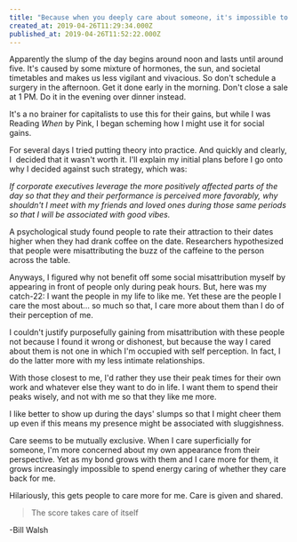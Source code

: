 ```yaml
---
title: "Because when you deeply care about someone, it's impossible to worry about what they think of you. "
created_at: 2019-04-26T11:29:34.000Z
published_at: 2019-04-26T11:52:22.000Z
---
```

Apparently the slump of the day begins around noon and lasts until around five. It's caused by some mixture of hormones, the sun, and societal timetables and makes us less vigilant and vivacious. So don't schedule a surgery in the afternoon. Get it done early in the morning. Don't close a sale at 1 PM. Do it in the evening over dinner instead.

It's a no brainer for capitalists to use this for their gains, but while I was Reading _When_ by Pink, I began scheming how I might use it for social gains. 

For several days I tried putting theory into practice. And quickly and clearly, I  decided that it wasn't worth it. I'll explain my initial plans before I go onto why I decided against such strategy, which was:

_If corporate executives leverage the more positively affected parts of the day so that they and their performance is perceived more favorably, why shouldn't I meet with my friends and loved ones during those same periods so that I will be associated with good vibes._ 

A psychological study found people to rate their attraction to their dates higher when they had drank coffee on the date. Researchers hypothesized that people were misattributing the buzz of the caffeine to the person across the table. 

Anyways, I figured why not benefit off some social misattribution myself by appearing in front of people only during peak hours. But, here was my catch-22: I want the people in my life to like me. Yet these are the people I care the most about... so much so that, I care more about them than I do of their perception of me. 

I couldn't justify purposefully gaining from misattribution with these people not because I found it wrong or dishonest, but because the way I cared about them is not one in which I'm occupied with self perception. In fact, I do the latter more with my less intimate relationships.

With those closest to me, I'd rather they use their peak times for their own work and whatever else they want to do in life. I want them to spend their peaks wisely, and not with me so that they like me more.  

I like better to show up during the days' slumps so that I might cheer them up even if this means my presence might be associated with sluggishness. 

Care seems to be mutually exclusive. When I care superficially for someone, I'm more concerned about my own appearance from their perspective. Yet as my bond grows with them and I care more for them, it grows increasingly impossible to spend energy caring of whether they care back for me.

Hilariously, this gets people to care more for me. Care is given and shared.  

  

> The score takes care of itself 

\-Bill Walsh
